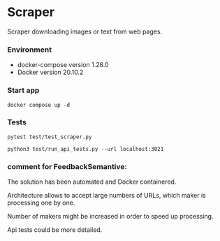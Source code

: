 # Scraper

Scraper downloading images or text from web pages.

### Environment

- docker-compose version 1.28.0
- Docker version 20.10.2

### Start app

```docker compose up -d```

### Tests

```pytest test/test_scraper.py``` 

```python3 test/run_api_tests.py --url localhost:3021``` 


### comment for FeedbackSemantive:
The solution has been automated and Docker containered.

Architecture allows to accept large numbers of URLs,
which maker is processing one by one.

Number of makers might be increased in order to speed up processing.

Api tests could be more detailed.
